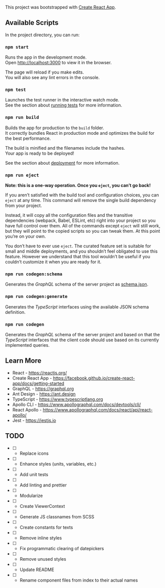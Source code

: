 This project was bootstrapped with [Create React App](https://github.com/facebook/create-react-app).

## Available Scripts

In the project directory, you can run:

### `npm start`

Runs the app in the development mode.<br />
Open [http://localhost:3000](http://localhost:3000) to view it in the browser.

The page will reload if you make edits.<br />
You will also see any lint errors in the console.

### `npm test`

Launches the test runner in the interactive watch mode.<br />
See the section about [running tests](https://facebook.github.io/create-react-app/docs/running-tests) for more information.

### `npm run build`

Builds the app for production to the `build` folder.<br />
It correctly bundles React in production mode and optimizes the build for the best performance.

The build is minified and the filenames include the hashes.<br />
Your app is ready to be deployed!

See the section about [deployment](https://facebook.github.io/create-react-app/docs/deployment) for more information.

### `npm run eject`

**Note: this is a one-way operation. Once you `eject`, you can’t go back!**

If you aren’t satisfied with the build tool and configuration choices, you can `eject` at any time. This command will remove the single build dependency from your project.

Instead, it will copy all the configuration files and the transitive dependencies (webpack, Babel, ESLint, etc) right into your project so you have full control over them. All of the commands except `eject` will still work, but they will point to the copied scripts so you can tweak them. At this point you’re on your own.

You don’t have to ever use `eject`. The curated feature set is suitable for small and middle deployments, and you shouldn’t feel obligated to use this feature. However we understand that this tool wouldn’t be useful if you couldn’t customize it when you are ready for it.

### `npm run codegen:schema`

Generates the _GraphQL_ schema of the server project as [schema.json](schema.json).

### `npm run codegen:generate`

Generates the _TypeScript_ interfaces using the available JSON schema definition.

### `npm run codegen`

Generates the _GraphQL_ schema of the server project and based on that the _TypeScript_ interfaces that the client code should use based on its currently implemented queries.

## Learn More

-   React - https://reactjs.org/
-   Create React App - https://facebook.github.io/create-react-app/docs/getting-started
-   GraphQL - https://graphql.org
-   Ant Design - https://ant.design
-   TypeScript - https://www.typescriptlang.org
-   Apollo CLI - https://www.apollographql.com/docs/devtools/cli/
-   React Apollo - https://www.apollographql.com/docs/react/api/react-apollo/
-   Jest - https://jestjs.io

## TODO

-   [ ] -   Replace icons
-   [ ] -   Enhance styles (units, variables, etc.)
-   [ ] -   Add unit tests
-   [ ] -   Add linting and prettier
-   [ ] -   Modularize
-   [ ] -   Create ViewerContext
-   [ ] -   Generate JS classnames from SCSS
-   [ ] -   Create constants for texts
-   [ ] -   Remove inline styles
-   [ ] -   Fix programmatic clearing of datepickers
-   [ ] -   Remove unused styles
-   [ ] -   Update README
-   [ ] -   Rename component files from index to their actual names
